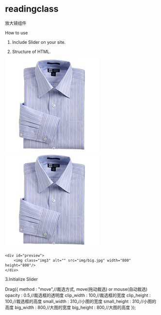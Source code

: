 # readingclass
放大镜组件

How to use

1. Include Slider on your site.

<link rel="stylesheet" type="text/css" href="css/style.css">
<script type="text/javascript" src="js/main.js"></script>

2. Structure of HTML.

  <div id="wrap">
	<img class="img1" alt="" src="img/small.jpg" width="310" height="310" />
        <img class="img2" alt="" src="img/small.jpg" width="310" height="310"/>
	<div id="pop" class="pop"></div>

	<div id="preview">
		<img class="img3" alt="" src="img/big.jpg" width="800" height="800"/>
	</div>
  </div>

3.Initialize Slider

  Drag({
        method : "move",//裁选方式, move(拖动裁选) or mouse(自动裁选)
	opacity : 0.5,//裁选框的透明度
	clip_width : 100,//裁选框的宽度
	clip_height : 100,//裁选框的高度
	small_width : 310,//小图的宽度
	small_height : 310,//小图的高度
	big_width : 800,//大图的宽度
	big_height : 800,//大图的高度
  });
